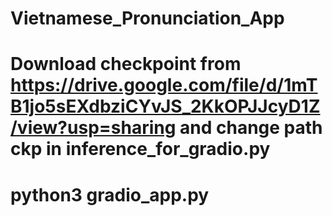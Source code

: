 # Vietnamese_Pronunciation_App
 
# Download checkpoint from https://drive.google.com/file/d/1mTB1jo5sEXdbziCYvJS_2KkOPJJcyD1Z/view?usp=sharing and change path ckp in inference_for_gradio.py

# python3 gradio_app.py
